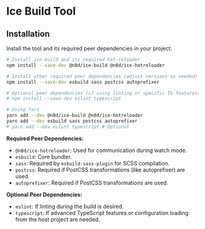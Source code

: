 # Ice Build Tool

## Installation

Install the tool and its required peer dependencies in your project:

```bash
# Install ice-build and its required hot-reloader
npm install --save-dev @n8d/ice-build @n8d/ice-hotreloader

# Install other required peer dependencies (adjust versions as needed)
npm install --save-dev esbuild sass postcss autoprefixer

# Optional peer dependencies (if using linting or specific TS features)
# npm install --save-dev eslint typescript
```
```bash
# Using Yarn
yarn add --dev @n8d/ice-build @n8d/ice-hotreloader
yarn add --dev esbuild sass postcss autoprefixer
# yarn add --dev eslint typescript # Optional
```

**Required Peer Dependencies:**

*   `@n8d/ice-hotreloader`: Used for communication during watch mode.
*   `esbuild`: Core bundler.
*   `sass`: Required by `esbuild-sass-plugin` for SCSS compilation.
*   `postcss`: Required if PostCSS transformations (like autoprefixer) are used.
*   `autoprefixer`: Required if PostCSS transformations are used.

**Optional Peer Dependencies:**

*   `eslint`: If linting during the build is desired.
*   `typescript`: If advanced TypeScript features or configuration loading from the host project are needed.
